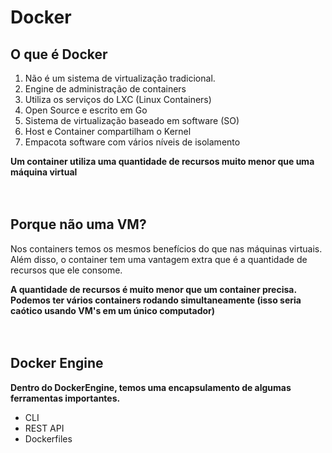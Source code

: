 <h1>Docker</h1>

<section>
    <h2>O que é Docker</h2>
    <article>
        <ol>
            <li>Não é um sistema de virtualização tradicional.</li>
            <li>Engine de administração de containers</li>
            <li>Utiliza os serviços do LXC (Linux Containers)</li>
            <li>Open Source e escrito em Go</li>
            <li>Sistema de virtualização baseado em software (SO)</li>
            <li>Host e Container compartilham o Kernel</li>
            <li>Empacota software com vários níveis de isolamento</li>
        </ol>
        <strong>Um container utiliza uma quantidade de recursos muito menor que uma máquina virtual</strong>
    </article>
</section>
<br /><br />
<section>
    <h2>Porque não uma VM?</h2>
    <article>
        <p>Nos containers temos os mesmos benefícios do que nas máquinas virtuais. Além disso, o container tem uma vantagem extra que é a quantidade de recursos que ele consome.</p>
        <strong>A quantidade de recursos é muito menor que um container precisa. Podemos ter vários containers rodando simultaneamente (isso seria caótico usando VM's em um único computador)</strong>
    </article>
</section>
<br /><br />
<section>
    <h2>Docker Engine</h2>
    <article>
        <strong>Dentro do DockerEngine, temos uma encapsulamento de algumas ferramentas importantes.</strong>
        <ul>
            <li>CLI</li>
            <li>REST API</li>
            <li>Dockerfiles</li>
        </ul>
    </article>
</section>